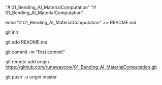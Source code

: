 "# 01_Bending_AI_MaterialComputation" 
"# 01_Bending_AI_MaterialComputation" 


echo "# 01_Bending_AI_MaterialComputation" >> README.md

git init

git add README.md

git commit -m "first commit"

git remote add origin https://github.com/runawaycow/01_Bending_AI_MaterialComputation.git

git push -u origin master
